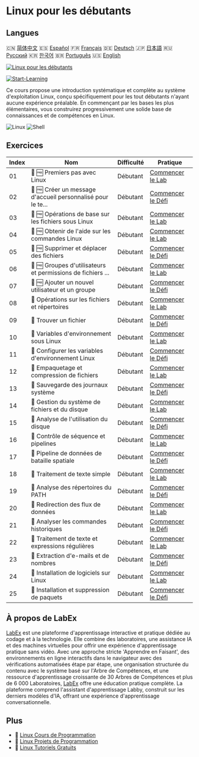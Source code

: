 # Linux pour les débutants

## Langues

🇨🇳 [简体中文](README_zh.md) 🇪🇸 [Español](README_es.md) 🇫🇷 [Français](README_fr.md) 🇩🇪 [Deutsch](README_de.md) 🇯🇵 [日本語](README_ja.md) 🇷🇺 [Русский](README_ru.md) 🇰🇷 [한국어](README_ko.md) 🇧🇷 [Português](README_pt.md) 🇺🇸 [English](README.md) 

[![Linux pour les débutants](https://cover-creator.labex.io/linux-for-noobs.png?lang=fr)](https://labex.io/fr/courses/linux-for-noobs)

[![Start-Learning](https://img.shields.io/badge/Start-Learning-whitesmoke?style=for-the-badge)](https://labex.io/fr/courses/linux-for-noobs)

Ce cours propose une introduction systématique et complète au système d'exploitation Linux, conçu spécifiquement pour les tout débutants n'ayant aucune expérience préalable. En commençant par les bases les plus élémentaires, vous construirez progressivement une solide base de connaissances et de compétences en Linux.

![Linux](https://img.shields.io/badge/Linux-whitesmoke?style=for-the-badge&logo=linux)
![Shell](https://img.shields.io/badge/Shell-whitesmoke?style=for-the-badge&logo=shell)


## Exercices

|   Index | Nom                                                         | Difficulté   | Pratique                                                                                                                                           |
|---------|-------------------------------------------------------------|--------------|----------------------------------------------------------------------------------------------------------------------------------------------------|
|      01 | 🧩 🆓 Premiers pas avec Linux                               | Débutant     | <a target='_blank' href='https://labex.io/fr/labs/linux-getting-started-with-linux-446315?course=linux-for-noobs'>Commencer le Lab</a>             |
|      02 | 🎯 🆓 Créer un message d'accueil personnalisé pour le te... | Débutant     | <a target='_blank' href='https://labex.io/fr/labs/linux-create-personalized-terminal-greeting-446322?course=linux-for-noobs'>Commencer le Défi</a> |
|      03 | 🧩 🆓 Opérations de base sur les fichiers sous Linux        | Débutant     | <a target='_blank' href='https://labex.io/fr/labs/linux-basic-file-operations-in-linux-18001?course=linux-for-noobs'>Commencer le Lab</a>          |
|      04 | 🧩 🆓 Obtenir de l'aide sur les commandes Linux             | Débutant     | <a target='_blank' href='https://labex.io/fr/labs/linux-get-help-on-linux-commands-18000?course=linux-for-noobs'>Commencer le Lab</a>              |
|      05 | 🎯 🆓 Supprimer et déplacer des fichiers                    | Débutant     | <a target='_blank' href='https://labex.io/fr/labs/linux-delete-and-move-files-7777?course=linux-for-noobs'>Commencer le Défi</a>                   |
|      06 | 🧩 🆓 Groupes d'utilisateurs et permissions de fichiers ... | Débutant     | <a target='_blank' href='https://labex.io/fr/labs/linux-linux-user-group-and-file-permissions-18002?course=linux-for-noobs'>Commencer le Lab</a>   |
|      07 | 🎯 🆓 Ajouter un nouvel utilisateur et un groupe            | Débutant     | <a target='_blank' href='https://labex.io/fr/labs/linux-add-new-user-and-group-17987?course=linux-for-noobs'>Commencer le Défi</a>                 |
|      08 | 🧩  Opérations sur les fichiers et répertoires              | Débutant     | <a target='_blank' href='https://labex.io/fr/labs/linux-file-and-directory-operations-17997?course=linux-for-noobs'>Commencer le Lab</a>           |
|      09 | 🎯  Trouver un fichier                                      | Débutant     | <a target='_blank' href='https://labex.io/fr/labs/linux-find-a-file-17993?course=linux-for-noobs'>Commencer le Défi</a>                            |
|      10 | 🧩  Variables d'environnement sous Linux                    | Débutant     | <a target='_blank' href='https://labex.io/fr/labs/linux-environment-variables-in-linux-385274?course=linux-for-noobs'>Commencer le Lab</a>         |
|      11 | 🎯  Configurer les variables d'environnement Linux          | Débutant     | <a target='_blank' href='https://labex.io/fr/labs/linux-configure-linux-environment-variables-437861?course=linux-for-noobs'>Commencer le Défi</a> |
|      12 | 🧩  Empaquetage et compression de fichiers                  | Débutant     | <a target='_blank' href='https://labex.io/fr/labs/linux-file-packaging-and-compression-385413?course=linux-for-noobs'>Commencer le Lab</a>         |
|      13 | 🎯  Sauvegarde des journaux système                         | Débutant     | <a target='_blank' href='https://labex.io/fr/labs/linux-backup-system-log-17989?course=linux-for-noobs'>Commencer le Défi</a>                      |
|      14 | 🧩  Gestion du système de fichiers et du disque             | Débutant     | <a target='_blank' href='https://labex.io/fr/labs/linux-file-system-and-disk-management-17999?course=linux-for-noobs'>Commencer le Lab</a>         |
|      15 | 🎯  Analyse de l'utilisation du disque                      | Débutant     | <a target='_blank' href='https://labex.io/fr/labs/linux-analyzing-disk-usage-7775?course=linux-for-noobs'>Commencer le Défi</a>                    |
|      16 | 🧩  Contrôle de séquence et pipelines                       | Débutant     | <a target='_blank' href='https://labex.io/fr/labs/linux-sequence-control-and-pipeline-17994?course=linux-for-noobs'>Commencer le Lab</a>           |
|      17 | 🎯  Pipeline de données de bataille spatiale                | Débutant     | <a target='_blank' href='https://labex.io/fr/labs/linux-space-battle-data-pipeline-385343?course=linux-for-noobs'>Commencer le Défi</a>            |
|      18 | 🧩  Traitement de texte simple                              | Débutant     | <a target='_blank' href='https://labex.io/fr/labs/linux-simple-text-processing-18004?course=linux-for-noobs'>Commencer le Lab</a>                  |
|      19 | 🎯  Analyse des répertoires du PATH                         | Débutant     | <a target='_blank' href='https://labex.io/fr/labs/linux-analyzing-path-directories-385344?course=linux-for-noobs'>Commencer le Défi</a>            |
|      20 | 🧩  Redirection des flux de données                         | Débutant     | <a target='_blank' href='https://labex.io/fr/labs/linux-data-stream-redirection-17995?course=linux-for-noobs'>Commencer le Lab</a>                 |
|      21 | 🎯  Analyser les commandes historiques                      | Débutant     | <a target='_blank' href='https://labex.io/fr/labs/linux-analyze-historical-commands-17988?course=linux-for-noobs'>Commencer le Défi</a>            |
|      22 | 🧩  Traitement de texte et expressions régulières           | Débutant     | <a target='_blank' href='https://labex.io/fr/labs/linux-text-processing-and-regular-expressions-18003?course=linux-for-noobs'>Commencer le Lab</a> |
|      23 | 🎯  Extraction d'e-mails et de nombres                      | Débutant     | <a target='_blank' href='https://labex.io/fr/labs/linux-extracting-mails-and-numbers-17991?course=linux-for-noobs'>Commencer le Défi</a>           |
|      24 | 🧩  Installation de logiciels sur Linux                     | Débutant     | <a target='_blank' href='https://labex.io/fr/labs/linux-software-installation-on-linux-18005?course=linux-for-noobs'>Commencer le Lab</a>          |
|      25 | 🎯  Installation et suppression de paquets                  | Débutant     | <a target='_blank' href='https://labex.io/fr/labs/linux-installing-and-removing-packages-385380?course=linux-for-noobs'>Commencer le Défi</a>      |

## À propos de LabEx

[LabEx](https://labex.io) est une plateforme d'apprentissage interactive et pratique dédiée au codage et à la technologie. Elle combine des laboratoires, une assistance IA et des machines virtuelles pour offrir une expérience d'apprentissage pratique sans vidéo. Avec une approche stricte 'Apprendre en Faisant', des environnements en ligne interactifs dans le navigateur avec des vérifications automatisées étape par étape, une organisation structurée du contenu avec le système basé sur l'Arbre de Compétences, et une ressource d'apprentissage croissante de 30 Arbres de Compétences et plus de 6 000 Laboratoires, [LabEx](https://labex.io) offre une éducation pratique complète. La plateforme comprend l'assistant d'apprentissage Labby, construit sur les derniers modèles d'IA, offrant une expérience d'apprentissage conversationnelle.

## Plus

- 🔗 [Linux Cours de Programmation](https://github.com/labex-labs/awesome-programming-courses)
- 🔗 [Linux Projets de Programmation](https://github.com/labex-labs/awesome-programming-projects)
- 🔗 [Linux Tutoriels Gratuits](https://github.com/labex-labs/linux-free-tutorials)

